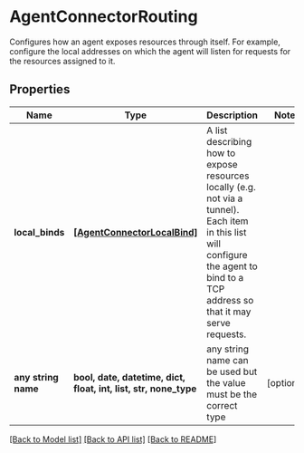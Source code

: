 # AgentConnectorRouting

Configures how an agent exposes resources through itself. For example, configure the local addresses on which the agent will listen for requests for the resources assigned to it. 

## Properties
Name | Type | Description | Notes
------------ | ------------- | ------------- | -------------
**local_binds** | [**[AgentConnectorLocalBind]**](AgentConnectorLocalBind.md) | A list describing how to expose resources locally (e.g. not via a tunnel). Each item in this list will configure the agent to bind to a TCP address so that it may serve requests.  | 
**any string name** | **bool, date, datetime, dict, float, int, list, str, none_type** | any string name can be used but the value must be the correct type | [optional]

[[Back to Model list]](../README.md#documentation-for-models) [[Back to API list]](../README.md#documentation-for-api-endpoints) [[Back to README]](../README.md)


